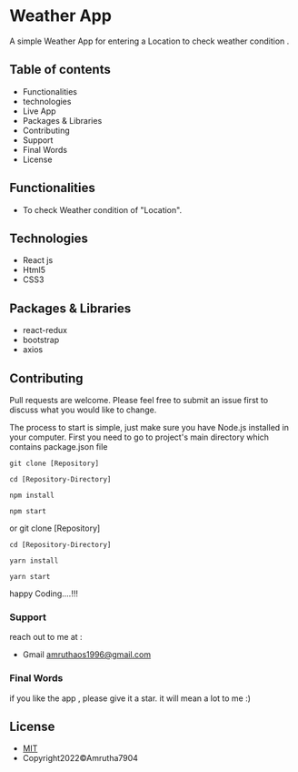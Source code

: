 # Weather App

A simple Weather App for entering a Location to check weather condition .



## Table of contents

- Functionalities
- technologies
- Live App
- Packages & Libraries
- Contributing
- Support
- Final Words
- License




## Functionalities

- To check Weather condition of "Location".

## Technologies

- React js
- Html5
- CSS3

## Packages & Libraries

- react-redux
- bootstrap
- axios



## Contributing

Pull requests are welcome. Please feel free to submit an issue first to discuss what you would like to change.

The process to start is simple, just make sure you have Node.js installed in your computer.
First you need to go to project's main directory which contains package.json file


    git clone [Repository]

    cd [Repository-Directory]

    npm install

    npm start

or
    git clone [Repository]

    cd [Repository-Directory]

    yarn install

    yarn start

happy Coding....!!!

### Support

reach out to me at :

- Gmail amruthaos1996@gmail.com

### Final Words

if you like the app , please give it a star. it will mean a lot to me :)


## License

- [MIT](https://choosealicense.com/licenses/mit/)
- Copyright2022©Amrutha7904


